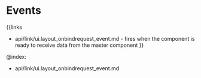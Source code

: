 
Events
=======

{{links
- api/link/ui.layout_onbindrequest_event.md - fires when the component is ready to receive data from the master component
}}

@index:
- api/link/ui.layout_onbindrequest_event.md


